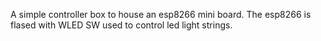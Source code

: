 A simple controller box to house an esp8266 mini board. The esp8266 is flased with WLED SW used to control led light strings.